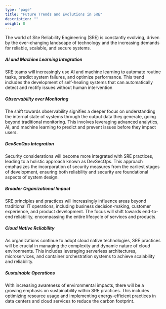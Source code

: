 ```yaml
---
type: "page"
title: "Future Trends and Evolutions in SRE"
description: ""
weight: 8
---
```


The world of Site Reliability Engineering (SRE) is constantly evolving, driven by the ever-changing landscape of technology and the increasing demands for reliable, scalable, and secure systems.

##### AI and Machine Learning Integration
SRE teams will increasingly use AI and machine learning to automate routine tasks, predict system failures, and optimize performance. This trend includes the development of self-healing systems that can automatically detect and rectify issues without human intervention.

##### Observability over Monitoring
The shift towards observability signifies a deeper focus on understanding the internal state of systems through the output data they generate, going beyond traditional monitoring. This involves leveraging advanced analytics, AI, and machine learning to predict and prevent issues before they impact users.


##### DevSecOps Integration
Security considerations will become more integrated with SRE practices, leading to a holistic approach known as DevSecOps. This approach emphasizes the incorporation of security measures from the earliest stages of development, ensuring both reliability and security are foundational aspects of system design.

##### Broader Organizational Impact
SRE principles and practices will increasingly influence areas beyond traditional IT operations, including business decision-making, customer experience, and product development. The focus will shift towards end-to-end reliability, encompassing the entire lifecycle of services and products.

##### Cloud Native Reliability
As organizations continue to adopt cloud native technologies, SRE practices will be crucial in managing the complexity and dynamic nature of cloud environments. This includes leveraging serverless architectures, microservices, and container orchestration systems to achieve scalability and reliability.

##### Sustainable Operations
With increasing awareness of environmental impacts, there will be a growing emphasis on sustainability within SRE practices. This includes optimizing resource usage and implementing energy-efficient practices in data centers and cloud services to reduce the carbon footprint.